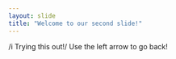 ```yaml
---
layout: slide
title: "Welcome to our second slide!"
---
```

/i Trying this out!/
Use the left arrow to go back!
